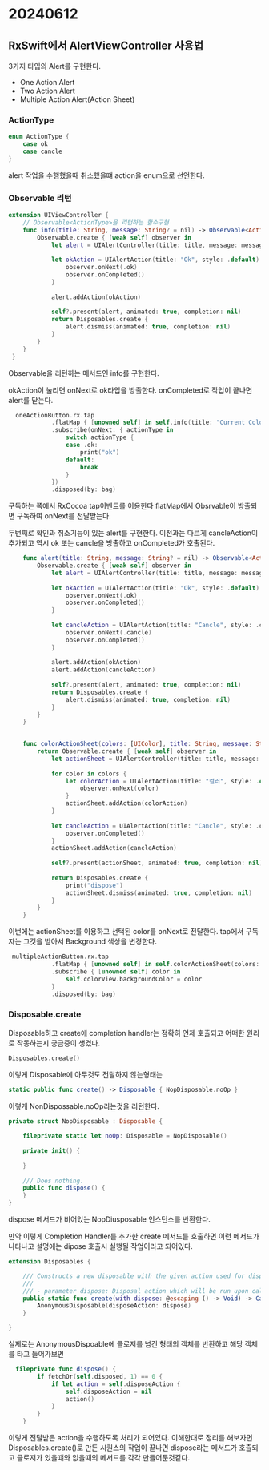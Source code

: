 # 20240612

## RxSwift에서 AlertViewController 사용법

3가지 타입의 Alert를 구현한다.

- One Action Alert
- Two Action Alert
- Multiple Action Alert(Action Sheet)

### ActionType

```swift
enum ActionType {
    case ok
    case cancle
}
```

alert 작업을 수행했을때 취소했을떄 action을 enum으로 선언한다.

### Observable 리턴

```swift
extension UIViewController {
    // Observable<ActionType>을 리턴하는 함수구현
    func info(title: String, message: String? = nil) -> Observable<ActionType> {
        Observable.create { [weak self] observer in
            let alert = UIAlertController(title: title, message: message, preferredStyle: .alert)
            
            let okAction = UIAlertAction(title: "Ok", style: .default) { _ in
                observer.onNext(.ok)
                observer.onCompleted()
            }
            
            alert.addAction(okAction)
            
            self?.present(alert, animated: true, completion: nil)
            return Disposables.create {
                alert.dismiss(animated: true, completion: nil)
            }
        }
    }
 }
```

 Observable<ActionType>을 리턴하는 메서드인 info를 구현한다.

okAction이 눌리면 onNext로 ok타입을 방출한다. onCompleted로 작업이 끝나면 alert를 닫는다.

```swift
  oneActionButton.rx.tap
            .flatMap { [unowned self] in self.info(title: "Current Color", message: "message")}
            .subscribe(onNext: { actionType in
                switch actionType {
                case .ok:
                    print("ok")
                default:
                    break
                }
            })
            .disposed(by: bag)
```

구독하는 쪽에서 RxCocoa tap이벤트를 이용한다 flatMap에서 Obsrvable<ActionType>이 방출되면 구독하여 onNext를 전달받는다.

두번째로 확인과 취소기능이 있는 alert를 구현한다. 이전과는 다르게 cancleAction이 추가되고 역시 ok 또는 cancle을 방출하고 onCompleted가 호출된다.

```swift
    func alert(title: String, message: String? = nil) -> Observable<ActionType> {
        Observable.create { [weak self] observer in
            let alert = UIAlertController(title: title, message: message, preferredStyle: .alert)
            
            let okAction = UIAlertAction(title: "Ok", style: .default) { _ in
                observer.onNext(.ok)
                observer.onCompleted()
            }
            
            let cancleAction = UIAlertAction(title: "Cancle", style: .cancel) { _ in
                observer.onNext(.cancle)
                observer.onCompleted()
            }
            
            alert.addAction(okAction)
            alert.addAction(cancleAction)
            
            self?.present(alert, animated: true, completion: nil)
            return Disposables.create {
                alert.dismiss(animated: true, completion: nil)
            }
        }
    }
```

```swift
    
    func colorActionSheet(colors: [UIColor], title: String, message: String? = nil) -> Observable<UIColor> {
        return Observable.create { [weak self] observer in
            let actionSheet = UIAlertController(title: title, message: message, preferredStyle: .actionSheet)
            
            for color in colors {
                let colorAction = UIAlertAction(title: "컬러", style: .default) { _ in
                    observer.onNext(color)
                }
                actionSheet.addAction(colorAction)
            }
            
            let cancleAction = UIAlertAction(title: "Cancle", style: .cancel) { _ in
                observer.onCompleted()
            }
            actionSheet.addAction(cancleAction)
            
            self?.present(actionSheet, animated: true, completion: nil)
            
            return Disposables.create {
                print("dispose")
                actionSheet.dismiss(animated: true, completion: nil)
            }
        }
    }
```

이번에는 actionSheet를 이용하고 선택된 color를 onNext로 전달한다. tap에서 구독자는 그것을 받아서 Background 색상을 변경한다.

```swift
 multipleActionButton.rx.tap
            .flatMap { [unowned self] in self.colorActionSheet(colors: [.red, .blue, .brown], title: "컬러선택")}
            .subscribe { [unowned self] color in
                self.colorView.backgroundColor = color
            }
            .disposed(by: bag)
```

### Disposable.create

Disposable하고 create에 completion handler는 정확히 언제 호출되고 어떠한 원리로 작동하는지 궁금증이 생겼다.

```swift
Disposables.create()
```

이렇게 Disposable에 아무것도 전달하지 않는형태는

```swift
static public func create() -> Disposable { NopDisposable.noOp }
```

이렇게 NonDispossable.noOp라는것을 리턴한다.

```swift
private struct NopDisposable : Disposable {
 
    fileprivate static let noOp: Disposable = NopDisposable()
    
    private init() {
        
    }
    
    /// Does nothing.
    public func dispose() {
    }
}
```

dispose 메서드가 비어있는 NopDiusposable 인스턴스를 반환한다. 

만약 이렇게 Completion Handler를 추가한 create 메서드를 호출하면 이런 메서드가 나타나고 설명에는 dipose 호출시 실행될 작업이라고 되어있다.

```swift
extension Disposables {

    /// Constructs a new disposable with the given action used for disposal.
    ///
    /// - parameter dispose: Disposal action which will be run upon calling `dispose`.
    public static func create(with dispose: @escaping () -> Void) -> Cancelable {
        AnonymousDisposable(disposeAction: dispose)
    }

}
```

실제로는 AnonymousDispoable에 클로저를 넘긴 형태의 객체를 반환하고 해당 객체를 타고 들어가보면

```swift
  fileprivate func dispose() {
        if fetchOr(self.disposed, 1) == 0 {
            if let action = self.disposeAction {
                self.disposeAction = nil
                action()
            }
        }
    }
```

이렇게 전달받은 action을 수행하도록 처리가 되어있다. 이해한대로 정리를 해보자면 Disposables.create()로 만든 시퀀스의 작업이 끝나면 dispose라는 메서드가 호출되고 클로저가 있을떄와 없을때의 메서드를 각각 만들어둔것같다.